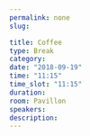 ```yaml
---
permalink: none
slug:

title: Coffee
type: Break
category:
date: "2018-09-19"
time: "11:15"
time_slot: "11:15"
duration:
room: Pavillon
speakers:
description:
---
```

